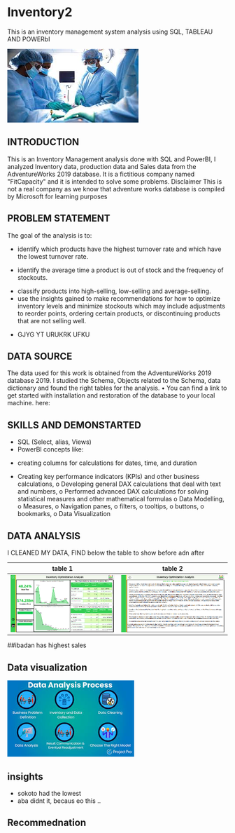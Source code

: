 # Inventory2
This is an inventory management system analysis using SQL, TABLEAU AND POWERbI

![](healthcare.jpeg)

## INTRODUCTION
This is an Inventory Management analysis done with SQL and PowerBI, I analyzed Inventory data, production data and Sales data from the AdventureWorks 2019 database. It is a fictitious company named "FitCapacity" and it is intended to solve some problems.
Disclaimer This is not a real company as we know that adventure works database is compiled by Microsoft for learning purposes



## PROBLEM STATEMENT

The goal of the analysis is to:
+ identify which products have the highest turnover rate and which have the lowest turnover rate.
* identify the average time a product is out of stock and the frequency of stockouts.
- classify products into high-selling, low-selling and average-selling.
- use the insights gained to make recommendations for how to optimize inventory levels and minimize stockouts which may include adjustments to reorder points, ordering certain products, or discontinuing products that are not selling well.
+ GJYG YT URUKRK UFKU


## DATA SOURCE

The data used for this work is obtained from the AdventureWorks 2019 database 2019. I studied the Schema, Objects related to the Schema, data dictionary and found the right tables for the analysis.
•	You can find a link to get started with installation and restoration of the database to your local machine. here:

## SKILLS AND DEMONSTARTED
- SQL (Select, alias, Views)
- PowerBI concepts like:
+ creating columns for calculations for dates, time, and duration
* Creating key performance indicators (KPIs) and other business calculations,
o	Developing general DAX calculations that deal with text and numbers,
o	Performed advanced DAX calculations for solving statistical measures and other mathematical formulas
o	Data Modelling,
o	Measures,
o	Navigation panes,
o	filters,
o	tooltips,
o	buttons,
o	bookmarks,
o	Data Visualization


## DATA ANALYSIS
I CLEANED MY DATA, FIND below the table to show before adn after

table 1                    |   table 2
:------------------:       |   :---------------------------:
![](InventoryPage.png)     |    ![](InsightPage.png)


##ibadan has highest sales


## Data visualization
![](download.jpeg)




## insights

- sokoto had the lowest
- aba didnt it, becaus eo this ..


## Recommednation


